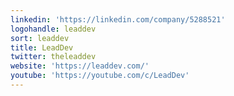 ```yaml
---
linkedin: 'https://linkedin.com/company/5288521'
logohandle: leaddev
sort: leaddev
title: LeadDev
twitter: theleaddev
website: 'https://leaddev.com/'
youtube: 'https://youtube.com/c/LeadDev'
---
```

